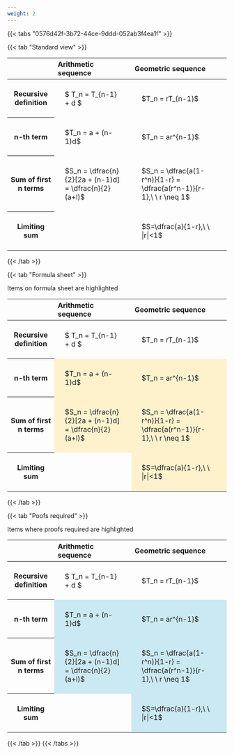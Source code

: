 ```yaml
---
weight: 2
---
```


{{< tabs "0576d42f-3b72-44ce-9ddd-052ab3f4ea1f" >}}

{{< tab "Standard view" >}}

<style type="text/css">
#T_fad81 th.col_heading {
  text-align: left;
  font-size: 1em;
}
#T_fad81 td {
  text-align: left;
  font-size: 1em;
  padding: 1.5em;
}
</style>
<table id="T_fad81">
  <thead>
    <tr>
      <th class="blank level0" >&nbsp;</th>
      <th id="T_fad81_level0_col0" class="col_heading level0 col0" >Arithmetic sequence</th>
      <th id="T_fad81_level0_col1" class="col_heading level0 col1" >Geometric sequence</th>
    </tr>
  </thead>
  <tbody>
    <tr>
      <th id="T_fad81_level0_row0" class="row_heading level0 row0" >Recursive definition</th>
      <td id="T_fad81_row0_col0" class="data row0 col0" >$ T_n = T_{n-1} + d $</td>
      <td id="T_fad81_row0_col1" class="data row0 col1" >$T_n = rT_{n-1}$</td>
    </tr>
    <tr>
      <th id="T_fad81_level0_row1" class="row_heading level0 row1" >n-th term</th>
      <td id="T_fad81_row1_col0" class="data row1 col0" >$T_n = a + (n-1)d$</td>
      <td id="T_fad81_row1_col1" class="data row1 col1" >$T_n = ar^{n-1}$</td>
    </tr>
    <tr>
      <th id="T_fad81_level0_row2" class="row_heading level0 row2" >Sum of first n terms</th>
      <td id="T_fad81_row2_col0" class="data row2 col0" >$S_n = \dfrac{n}{2}[2a + (n-1)d] = \dfrac{n}{2}(a+l)$</td>
      <td id="T_fad81_row2_col1" class="data row2 col1" >$S_n = \dfrac{a(1-r^n)}{1-r} = \dfrac{a(r^n-1)}{r-1},\ \  r \neq 1$</td>
    </tr>
    <tr>
      <th id="T_fad81_level0_row3" class="row_heading level0 row3" >Limiting sum</th>
      <td id="T_fad81_row3_col0" class="data row3 col0" ></td>
      <td id="T_fad81_row3_col1" class="data row3 col1" >$S=\dfrac{a}{1-r},\ \ |r|<1$</td>
    </tr>
  </tbody>
</table>
{{< /tab >}}

{{< tab "Formula sheet" >}}

Items on formula sheet are highlighted 
<br>
<style type="text/css">
#T_2fc64 th.col_heading {
  text-align: left;
  font-size: 1em;
}
#T_2fc64 td {
  text-align: left;
  font-size: 1em;
  padding: 1.5em;
}
#T_2fc64_row0_col0, #T_2fc64_row0_col1, #T_2fc64_row3_col0 {
  background-color: rgba(0,0,0,0);
}
#T_2fc64_row1_col0, #T_2fc64_row1_col1, #T_2fc64_row2_col0, #T_2fc64_row2_col1, #T_2fc64_row3_col1 {
  background-color: rgba(255,194,10, 0.2);
}
</style>
<table id="T_2fc64">
  <thead>
    <tr>
      <th class="blank level0" >&nbsp;</th>
      <th id="T_2fc64_level0_col0" class="col_heading level0 col0" >Arithmetic sequence</th>
      <th id="T_2fc64_level0_col1" class="col_heading level0 col1" >Geometric sequence</th>
    </tr>
  </thead>
  <tbody>
    <tr>
      <th id="T_2fc64_level0_row0" class="row_heading level0 row0" >Recursive definition</th>
      <td id="T_2fc64_row0_col0" class="data row0 col0" >$ T_n = T_{n-1} + d $</td>
      <td id="T_2fc64_row0_col1" class="data row0 col1" >$T_n = rT_{n-1}$</td>
    </tr>
    <tr>
      <th id="T_2fc64_level0_row1" class="row_heading level0 row1" >n-th term</th>
      <td id="T_2fc64_row1_col0" class="data row1 col0" >$T_n = a + (n-1)d$</td>
      <td id="T_2fc64_row1_col1" class="data row1 col1" >$T_n = ar^{n-1}$</td>
    </tr>
    <tr>
      <th id="T_2fc64_level0_row2" class="row_heading level0 row2" >Sum of first n terms</th>
      <td id="T_2fc64_row2_col0" class="data row2 col0" >$S_n = \dfrac{n}{2}[2a + (n-1)d] = \dfrac{n}{2}(a+l)$</td>
      <td id="T_2fc64_row2_col1" class="data row2 col1" >$S_n = \dfrac{a(1-r^n)}{1-r} = \dfrac{a(r^n-1)}{r-1},\ \  r \neq 1$</td>
    </tr>
    <tr>
      <th id="T_2fc64_level0_row3" class="row_heading level0 row3" >Limiting sum</th>
      <td id="T_2fc64_row3_col0" class="data row3 col0" ></td>
      <td id="T_2fc64_row3_col1" class="data row3 col1" >$S=\dfrac{a}{1-r},\ \ |r|<1$</td>
    </tr>
  </tbody>
</table>
{{< /tab >}}

{{< tab "Poofs required" >}}

Items where proofs required are highlighted 
<br>
<style type="text/css">
#T_a50fb th.col_heading {
  text-align: left;
  font-size: 1em;
}
#T_a50fb td {
  text-align: left;
  font-size: 1em;
  padding: 1.5em;
}
#T_a50fb_row0_col0, #T_a50fb_row0_col1, #T_a50fb_row3_col0 {
  background-color: rgba(0,0,0,0);
}
#T_a50fb_row1_col0, #T_a50fb_row1_col1, #T_a50fb_row2_col0, #T_a50fb_row2_col1, #T_a50fb_row3_col1 {
  background-color: rgba(0,150,200, 0.2);
}
</style>
<table id="T_a50fb">
  <thead>
    <tr>
      <th class="blank level0" >&nbsp;</th>
      <th id="T_a50fb_level0_col0" class="col_heading level0 col0" >Arithmetic sequence</th>
      <th id="T_a50fb_level0_col1" class="col_heading level0 col1" >Geometric sequence</th>
    </tr>
  </thead>
  <tbody>
    <tr>
      <th id="T_a50fb_level0_row0" class="row_heading level0 row0" >Recursive definition</th>
      <td id="T_a50fb_row0_col0" class="data row0 col0" >$ T_n = T_{n-1} + d $</td>
      <td id="T_a50fb_row0_col1" class="data row0 col1" >$T_n = rT_{n-1}$</td>
    </tr>
    <tr>
      <th id="T_a50fb_level0_row1" class="row_heading level0 row1" >n-th term</th>
      <td id="T_a50fb_row1_col0" class="data row1 col0" >$T_n = a + (n-1)d$</td>
      <td id="T_a50fb_row1_col1" class="data row1 col1" >$T_n = ar^{n-1}$</td>
    </tr>
    <tr>
      <th id="T_a50fb_level0_row2" class="row_heading level0 row2" >Sum of first n terms</th>
      <td id="T_a50fb_row2_col0" class="data row2 col0" >$S_n = \dfrac{n}{2}[2a + (n-1)d] = \dfrac{n}{2}(a+l)$</td>
      <td id="T_a50fb_row2_col1" class="data row2 col1" >$S_n = \dfrac{a(1-r^n)}{1-r} = \dfrac{a(r^n-1)}{r-1},\ \  r \neq 1$</td>
    </tr>
    <tr>
      <th id="T_a50fb_level0_row3" class="row_heading level0 row3" >Limiting sum</th>
      <td id="T_a50fb_row3_col0" class="data row3 col0" ></td>
      <td id="T_a50fb_row3_col1" class="data row3 col1" >$S=\dfrac{a}{1-r},\ \ |r|<1$</td>
    </tr>
  </tbody>
</table>
{{< /tab >}}
{{< /tabs >}}